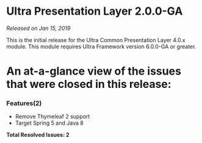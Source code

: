 # Ultra Presentation Layer 2.0.0-GA

_Released on Jan 15, 2019_

This is the initial release for the Ultra Common Presentation Layer 4.0.x module.  This module requires Ultra Framework version 6.0.0-GA or greater.

# An at-a-glance view of the issues that were closed in this release:

### Features(2)
- Remove Thymeleaf 2 support
- Target Spring 5 and Java 8


**Total Resolved Issues: 2**

